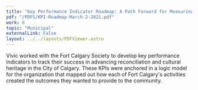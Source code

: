```yaml
---
title: "Key Performance Indicator Roadmap: A Path Forward for Measuring Fort Calgary's Impact"
pdf: "/PDFS/KPI-Roadmap-March-2-2021.pdf"
work: 6
topic: "Municipal"
externalLink: False
layout: ../../layouts/PDFViewer.astro
---
```

Vivic worked with the Fort Calgary Society to develop key performance indicators to track their success in advancing reconciliation and cultural heritage in the City of Calgary. These KPIs were anchored in a logic model for the organization that mapped out how each of Fort Calgary's activities created the outcomes they wanted to provide to the community.
